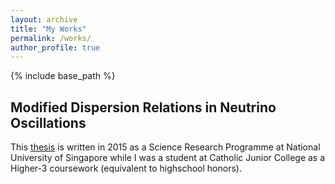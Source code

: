 ```yaml
---
layout: archive
title: "My Works"
permalink: /works/
author_profile: true
---
```


{% include base_path %}

## Modified Dispersion Relations in Neutrino Oscillations

This <a href="/SRP_Paper">thesis</a> is written in 2015 as a Science Research Programme at National University of Singapore while I was a student at Catholic Junior College as a Higher-3 coursework (equivalent to highschool honors).